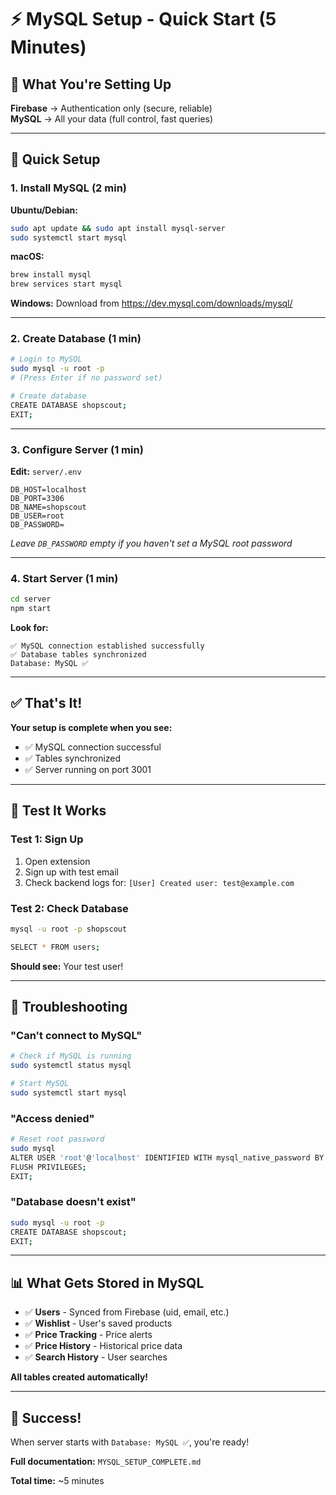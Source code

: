 # ⚡ MySQL Setup - Quick Start (5 Minutes)

## 🎯 What You're Setting Up

**Firebase** → Authentication only (secure, reliable)  
**MySQL** → All your data (full control, fast queries)

---

## 🚀 Quick Setup

### 1. Install MySQL (2 min)

**Ubuntu/Debian:**
```bash
sudo apt update && sudo apt install mysql-server
sudo systemctl start mysql
```

**macOS:**
```bash
brew install mysql
brew services start mysql
```

**Windows:** Download from https://dev.mysql.com/downloads/mysql/

---

### 2. Create Database (1 min)

```bash
# Login to MySQL
sudo mysql -u root -p
# (Press Enter if no password set)

# Create database
CREATE DATABASE shopscout;
EXIT;
```

---

### 3. Configure Server (1 min)

**Edit:** `server/.env`

```env
DB_HOST=localhost
DB_PORT=3306
DB_NAME=shopscout
DB_USER=root
DB_PASSWORD=
```

*Leave `DB_PASSWORD` empty if you haven't set a MySQL root password*

---

### 4. Start Server (1 min)

```bash
cd server
npm start
```

**Look for:**
```
✅ MySQL connection established successfully
✅ Database tables synchronized
Database: MySQL ✅
```

---

## ✅ That's It!

**Your setup is complete when you see:**
- ✅ MySQL connection successful
- ✅ Tables synchronized
- ✅ Server running on port 3001

---

## 🧪 Test It Works

### Test 1: Sign Up
1. Open extension
2. Sign up with test email
3. Check backend logs for: `[User] Created user: test@example.com`

### Test 2: Check Database
```bash
mysql -u root -p shopscout

SELECT * FROM users;
```

**Should see:** Your test user!

---

## 🚨 Troubleshooting

### "Can't connect to MySQL"
```bash
# Check if MySQL is running
sudo systemctl status mysql

# Start MySQL
sudo systemctl start mysql
```

### "Access denied"
```bash
# Reset root password
sudo mysql
ALTER USER 'root'@'localhost' IDENTIFIED WITH mysql_native_password BY '';
FLUSH PRIVILEGES;
EXIT;
```

### "Database doesn't exist"
```bash
sudo mysql -u root -p
CREATE DATABASE shopscout;
EXIT;
```

---

## 📊 What Gets Stored in MySQL

- ✅ **Users** - Synced from Firebase (uid, email, etc.)
- ✅ **Wishlist** - User's saved products
- ✅ **Price Tracking** - Price alerts
- ✅ **Price History** - Historical price data
- ✅ **Search History** - User searches

**All tables created automatically!**

---

## 🎉 Success!

When server starts with `Database: MySQL ✅`, you're ready!

**Full documentation:** `MYSQL_SETUP_COMPLETE.md`

**Total time:** ~5 minutes
